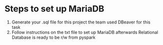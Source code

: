 # Steps to set up MariaDB
1. Generate your .sql file for this project the team used DBeaver for this task
2. Follow instructions on the txt file to set up MariaDB afterwards Relational Database is ready to be r/w from pyspark
